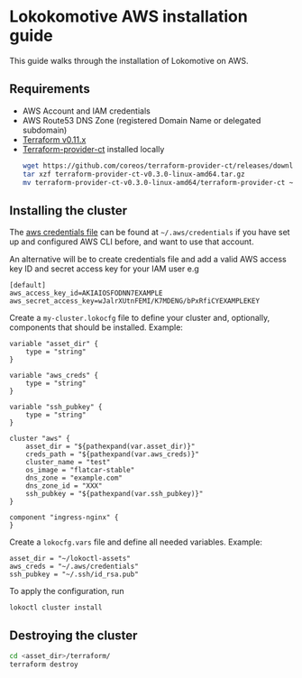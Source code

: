 # Lokokomotive AWS installation guide

This guide walks through the installation of Lokomotive on AWS.

## Requirements

* AWS Account and IAM credentials
* AWS Route53 DNS Zone (registered Domain Name or delegated subdomain)
* [Terraform v0.11.x](https://www.terraform.io/downloads.html)
* [Terraform-provider-ct](https://github.com/coreos/terraform-provider-ct) installed locally
    ```bash
    wget https://github.com/coreos/terraform-provider-ct/releases/download/v0.3.0/terraform-provider-ct-v0.3.0-linux-amd64.tar.gz
    tar xzf terraform-provider-ct-v0.3.0-linux-amd64.tar.gz
    mv terraform-provider-ct-v0.3.0-linux-amd64/terraform-provider-ct ~/.terraform.d/plugins/terraform-provider-ct_v0.3.0
    ```

## Installing the cluster

The [aws credentials file](https://docs.aws.amazon.com/cli/latest/userguide/cli-chap-configure.html) can be found at `~/.aws/credentials` if you have set up and configured AWS CLI before, and want to use that account.

An alternative will be to create credentials file and add a valid AWS access key ID and secret access key for your IAM user e.g

```
[default]
aws_access_key_id=AKIAIOSFODNN7EXAMPLE
aws_secret_access_key=wJalrXUtnFEMI/K7MDENG/bPxRfiCYEXAMPLEKEY
```

Create a `my-cluster.lokocfg` file to define your cluster and, optionally,
components that should be installed. Example:

```
variable "asset_dir" {
	type = "string"
}

variable "aws_creds" {
	type = "string"
}

variable "ssh_pubkey" {
	type = "string"
}

cluster "aws" {
	asset_dir = "${pathexpand(var.asset_dir)}"
	creds_path = "${pathexpand(var.aws_creds)}"
	cluster_name = "test"
	os_image = "flatcar-stable"
	dns_zone = "example.com"
	dns_zone_id = "XXX"
	ssh_pubkey = "${pathexpand(var.ssh_pubkey)}"
}

component "ingress-nginx" {
}
```

Create a `lokocfg.vars` file and define all needed variables. Example:

```
asset_dir = "~/lokoctl-assets"
aws_creds = "~/.aws/credentials"
ssh_pubkey = "~/.ssh/id_rsa.pub"
```

To apply the configuration, run

```
lokoctl cluster install
```

## Destroying the cluster

```bash
cd <asset_dir>/terraform/
terraform destroy
```
